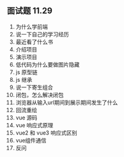 ## 面试题 11.29

1. 为什么学前端
2. 说一下自己的学习经历
3. 最近看了什么书
4. 介绍项目
5. 演示项目
6. 低代码为什么要做图片隐藏
7. js 原型链
8. js 继承
9. 说一下寄生组合
10. 闭包，怎么解决闭包
11. 浏览器从输入url期间到展示期间发生了什么
12. 回流重绘
13. vue 源码
14. vue 响应式原理
15. vue2 和 vue3 响应式区别
16. vue组件通信
17. 反问

